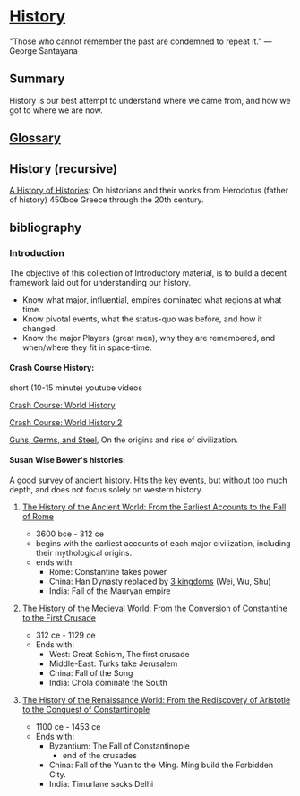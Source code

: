 # [History](https://en.wikipedia.org/wiki/History)
"Those who cannot remember the past are condemned to repeat it."
—George Santayana

## Summary
History is our best attempt to understand where we came from, and how we got to where we are now.

## [Glossary](https://en.wikipedia.org/wiki/Glossary_of_history)

## History (recursive)
[A History of Histories](https://books.google.com/books?id=G9_yT1eDMuoC&dq=a+history+of+histories):
On historians and their works from Herodotus (father of history) 450bce Greece through the 20th century.

## bibliography
### Introduction

The objective of this collection of Introductory material, is to build a decent framework laid out for understanding our history.  
- Know what major, influential, empires dominated what regions at what time.
- Know pivotal events, what the status-quo was before, and how it changed.
- Know the major Players (great men), why they are remembered, and when/where they fit in space-time.

#### Crash Course History:
short (10-15 minute) youtube videos

[Crash Course: World History](https://www.youtube.com/playlist?list=PLBDA2E52FB1EF80C9)

[Crash Course: World History 2](https://www.youtube.com/playlist?list=PL8dPuuaLjXtNjasccl-WajpONGX3zoY4M)

[Guns, Germs, and Steel](https://books.google.com/books?id=kLKTa_OeoNIC&dq=isbn:0393038912),
On the origins and rise of civilization.

#### Susan Wise Bower's histories:

A good survey of ancient history.  Hits the key events, but without too much depth, and does not focus solely on western history.

1. [The History of the Ancient World: From the Earliest Accounts to the Fall of Rome](https://books.google.com/books?id=HmShg3dnLSMC&dq=history+of+the+ancient+world)
    - 3600 bce - 312 ce
    - begins with the earliest accounts of each major civilization, including their mythological origins.
    - ends with:
        - Rome: Constantine takes power
        - China: Han Dynasty replaced by [3 kingdoms](https://en.wikipedia.org/wiki/Three_Kingdoms) (Wei, Wu, Shu)
        - India: Fall of the Mauryan empire

2. [The History of the Medieval World: From the Conversion of Constantine to the First Crusade](https://books.google.com/books?id=1u2oP2RihIgC)
    - 312 ce - 1129 ce
    - Ends with:
        - West: Great Schism, The first crusade
        - Middle-East: Turks take Jerusalem
        - China: Fall of the Song
        - India: Chola dominate the South

2. [The History of the Renaissance World: From the Rediscovery of Aristotle to the Conquest of Constantinople](https://books.google.com/books?id=eVxkBwAAQBAJ)
    - 1100 ce - 1453 ce
    - Ends with:
        - Byzantium: The Fall of Constantinople
            - end of the crusades
        - China: Fall of the Yuan to the Ming. Ming build the Forbidden City.
        - India: Timurlane sacks Delhi
